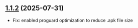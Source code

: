 ## [1.1.2](https://github.com/mobile-next/mobile-mcp/releases/tag/1.1.2) (2025-07-31)

* Fix: enabled proguard optimization to reduce .apk file size

